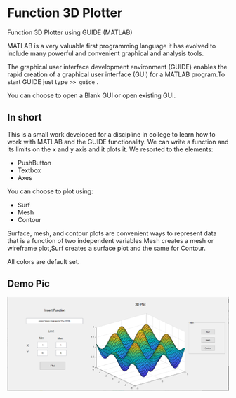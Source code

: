 # Function 3D Plotter 
 Function 3D Plotter using GUIDE (MATLAB)

MATLAB is a very valuable first programming language it has evolved to include
many powerful and convenient graphical and analysis tools.

The graphical user interface development environment (GUIDE) enables the rapid creation
of a graphical user interface (GUI) for a MATLAB program.To start GUIDE just type 
`>> guide` .

You can choose to open a Blank GUI or open existing GUI.

## In short

This is a small work developed for a discipline in college to learn how to work with MATLAB and the GUIDE functionality.
We can write a function and its limits on the x and y axis and it plots it.
We resorted to the elements:
- PushButton
- Textbox
- Axes
 
You can choose to plot using:
- Surf
- Mesh
- Contour

Surface, mesh, and contour plots are convenient ways to represent data that is a
function of two independent variables.Mesh creates a mesh or wireframe plot,Surf creates a surface plot and the same for Contour.

All colors are default set.
## Demo Pic

![alt text](https://github.com/mr-p-oliveira/Function-3D-Plotter/blob/main/Screenshot_9.png?raw=true)
